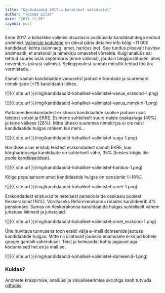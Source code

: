 ```yaml
---
title: "Kandidaadid 2017.a kohalikel valimistel"
author: "Toomas Eilat"
date: "2017-11-05"
layout: post
---
```








Enne 2017. a kohalikke valimisi otsustasin analüüsida kandidaatidega seotud andmeid. [Valimiste kodulehe](https://kov2017.valimised.ee/kandidaadid) on üleval päris detailne info kõigi ~11 000 kandidaadi kohta (sünniaeg, amet, haridus jne). See tundus piisavalt huvitav andmestik, et erakondi ja nimekirju omavahel võrrelda. Kuigi analüüs sai tehtud suures osas septembris (enne valimisi), jõudsin blogipostituseni alles novembris (pärast valimisi). Sellegipoolest tundub mõistlik tehtud töö ära vormistada.



Esmalt vaatan kandidaatide vanuselist jaotust erkondade ja suuremate nimekirjade (+75 kandidaati) lõikes.

![]({{ site.url }}/img/kandidaadid-kohalikel-valimistel-vanus_erakond-1.png)


![]({{ site.url }}/img/kandidaadid-kohalikel-valimistel-vanus_nimekiri-1.png)

Parlamendierakondadest eristuvas kandidaatide soolise jaotuse osas teistest sotsid ja EKRE. Esimene suhteliselt suure naiste osakaaluga (49%) ja teine väikese (28%). Mitte üheski suuremas nimekirjas ei ole naisi kandidaatide hulgas rohkem kui mehi...

![]({{ site.url }}/img/kandidaadid-kohalikel-valimistel-sugu-1.png)

Hariduse osas eristub teistest erakondadest samuti EKRE, kus kõrgharidusega kandidaate on suhteliselt vähe, 35% (teistes kõigis üle poole kandidaatidest).

![]({{ site.url }}/img/kandidaadid-kohalikel-valimistel-haridus-1.png)

Kõige populaarsem amet kandidaatide hulgas on pensionär (~10%).

![]({{ site.url }}/img/kandidaadid-kohalikel-valimistel-amet-1.png)

Erakondadest eristuvad teineteisest pensionäride osakaalu poolest Keskerakond (16%). Võrdluseks Reformierakonna ridades kandideerib 4% pensionäre. Samas on Keskerakonna kandidaatide hulgas suhteliselt vähem juhatuse liikmeid ja juhatajaid.

![]({{ site.url }}/img/kandidaadid-kohalikel-valimistel-amet_erakond-1.png)

Ühe huvitava tunnusena toon eraldi välja e-maili domeenide jaotuse kandidaatide hulgas. Mitte nii üllatavalt jõuavad enamusele e-kirjad kohele google gamaili vahendusel. Teist ja kolmandat kohta jagavad aga kodumaised hot.ee ja mail.ee.

![]({{ site.url }}/img/kandidaadid-kohalikel-valimistel-domeenid-1.png)


### Kuidas?

Andmete kraapimise, analüüsi ja visualiseerimise skriptiga saab tutvuda [githubis](https://github.com/toomase/kohalikud_valimised_2017).
